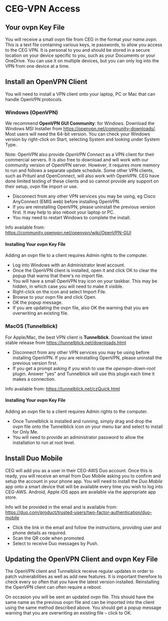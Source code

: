 # CEG-VPN Access

## Your ovpn Key File
You will receive a small ovpn file from CEG in the format *your name.ovpn.* This is a text file containing various keys, ie passwords, to allow you access to the CEG VPN. It is personal to you and should be stored in a secure location on your device specific to you, such as your Documents or your OneDrive. You can use it on multiple devices, but you can only log into the VPN from one device at a time.

## Install an OpenVPN Client
You will need to install a VPN client onto your laptop, PC or Mac that can handle OpenVPN protocols.
### Windows (OpenVPN)
We recommend **OpenVPN GUI Community**: for Windows. Download the Windows MSI Installer from <https://openvpn.net/community-downloads/>. Most users will need the 64-bit version. You can check your Windows version by right-click on Start, selecting System and looking under System Type. 

Note: OpenVPN also provide *OpenVPN Connect* as a VPN client for their commercial servers. It is also free to download and will work with our community version of OpenVPN server. However, it requires more memory to run and follows a separate update schedule. Some other VPN clients, such as Pritunl and OpenConnect, will also work with OpenVPN. CEG have done limited testing of these clients and so cannot provide any support on their setup, ovpn file import or use.

- Disconnect from any other VPN services you may be using, eg Cisco AnyConnect (EMIS web) before installing OpenVPN. 
- If you are reinstalling OpenVPN, please uninstall the previous version first. It may help to also reboot your laptop or PC. 
- You may need to restart Windows to complete the install.

Info available from: <https://community.openvpn.net/openvpn/wiki/OpenVPN-GUI>

#### Installing Your ovpn Key File
Adding an ovpn file to a client requires Admin rights to the computer.

- Log into Windows with an Administrator level account. 
- Once the OpenVPN client is installed, open it and click OK to clear the popup that warns that there's no import file.
- You will have a small OpenVPN tray icon on your taskbar. This may be hidden, in which case you will need to make it visible. 
- Right-click on the icon and select Import File.  
- Browse to your ovpn file and click Open.  
- OK the popup message.
- If you are updating the ovpn file, also OK the warning that you are overwriting an existing file.

### MacOS (Tunnelblick)
For Apple/Mac, the best VPN client is **Tunnelblick**. Download the latest stable release from <https://tunnelblick.net/downloads.html>

- Disconnect from any other VPN services you may be using before installing OpenVPN. If you are reinstalling OpenVPN, please uninstall the previous version first.
- If you get a prompt asking if you wish to use the _openvpn-down-root_ plugin. Answer "yes" and Tunnelblick will use this plugin each time it makes a connection.

Info available from: <https://tunnelblick.net/czQuick.html>

#### Installing Your ovpn Key File
Adding an ovpn file to a client requires Admin rights to the computer.

- Once Tunnelblick is installed and running, simply drag and drop the ovpn file onto the Tunnelblick icon on your menu bar and select to install for Only Me.
- You will need to provide an administrator password to allow the installation to run at root level.

## Install Duo Mobile
CEG will add you as a user in their CEG-AWS Duo account. Once this is ready, you will receive an email from Duo Mobile asking you to confirm and setup the account in your phone app. You will need to install the _Duo Mobile_ app onto a smart device that will be available every time you wish to log into CEG-AWS. Android, Apple iOS apps are available via the appropriate app store.

Info will be provided in the email and is available from: <https://duo.com/product/trusted-users/two-factor-authentication/duo-mobile>

- Click the link in the email and follow the instructions, providing user and phone details as required.
- Scan the QR code when promoted.
- Select to receive Duo messages by Push.

## Updating the OpenVPN Client and ovpn Key File
The OpenVPN client and Tunnelblick receive regular updates in order to patch vulnerabilities as well as add new features. It is important therefore to check every so often that you have the latest version installed. Reinstalling the OpenVPN client can often require a reboot.

On occasion you will be sent an updated ovpn file. This should have the same name as the previous ovpn file and can be imported into the client using the same method described above. You should get a popup message warning that you are overwriting an existing file – click to OK.